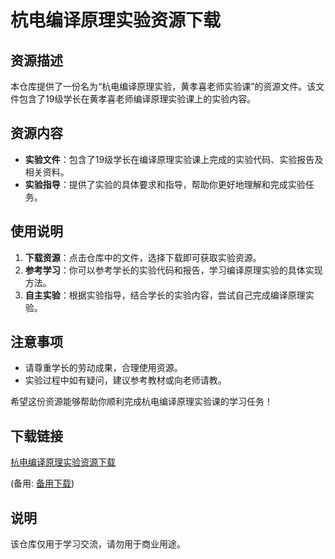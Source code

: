 # 杭电编译原理实验资源下载

## 资源描述

本仓库提供了一份名为“杭电编译原理实验，黄孝喜老师实验课”的资源文件。该文件包含了19级学长在黄孝喜老师编译原理实验课上的实验内容。

## 资源内容

- **实验文件**：包含了19级学长在编译原理实验课上完成的实验代码、实验报告及相关资料。
- **实验指导**：提供了实验的具体要求和指导，帮助你更好地理解和完成实验任务。

## 使用说明

1. **下载资源**：点击仓库中的文件，选择下载即可获取实验资源。
2. **参考学习**：你可以参考学长的实验代码和报告，学习编译原理实验的具体实现方法。
3. **自主实验**：根据实验指导，结合学长的实验内容，尝试自己完成编译原理实验。

## 注意事项

- 请尊重学长的劳动成果，合理使用资源。
- 实验过程中如有疑问，建议参考教材或向老师请教。

希望这份资源能够帮助你顺利完成杭电编译原理实验课的学习任务！

## 下载链接
[杭电编译原理实验资源下载](https://pan.quark.cn/s/05a07632231b) 

(备用: [备用下载](https://pan.baidu.com/s/1BAmm8XajxbTvK4nPdVwo0g?pwd=1234))

## 说明

该仓库仅用于学习交流，请勿用于商业用途。
